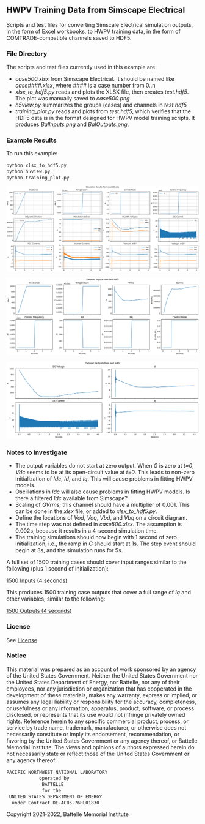 ## HWPV Training Data from Simscape Electrical

Scripts and test files for converting Simscale Electrical simulation
outputs, in the form of Excel workbooks, to HWPV training data, in
the form of COMTRADE-compatible channels saved to HDF5.

### File Directory

The scripts and test files currently used in this example are:

- _case500.xlsx_ from Simscape Electrical. It should be named like _case####.xlsx_, where _####_ is a case number from 0..n
- _xlsx\_to\_hdf5.py_ reads and plots the XLSX file, then creates _test.hdf5_. The plot was manually saved to _case500.png_.
- _h5view.py_ summarizes the groups (cases) and channels in _test.hdf5_
- _training\_plot.py_ reads and plots from _test.hdf5_, which verifies that the HDF5 data is in the format designed for HWPV model training scripts. It produces _BalInputs.png_ and _BalOutputs.png_.

### Example Results

To run this example:

    python xlsx_to_hdf5.py
    python h5view.py
    python training_plot.py

![Example Simscape Channels](case500.png)

![Example HWPV Training Inputs](BalInputs.png)

![Example HWPV Training Outputs](BalOutputs.png)

### Notes to Investigate

- The output variables do not start at zero output. When _G_ is zero at _t=0_, _Vdc_ seems to be at its open-circuit value at _t=0_. This leads to non-zero initialization of _Idc_, _Id_, and _Iq_. This will cause problems in fitting HWPV models.
- Oscillations in _Idc_ will also cause problems in fitting HWPV models. Is there a filtered _Idc_ available from Simscape?
- Scaling of _GVrms_; this channel should have a multiplier of 0.001. This can be done in the _xlsx_ file, or added to _xlsx\_to\_hdf5.py_.
- Define the locations of _Vod_, _Voq_, _Vbd_, and _Vbq_ on a circuit diagram.
- The time step was not defined in _case500.xlsx_. The assumption is 0.002s, because it results in a 4-second simulation time.
- The training simulations should now begin with 1 second of zero initialization, i.e., the ramp in _G_ should start at 1s. The step event should begin at 3s, and the simulation runs for 5s.

A full set of 1500 training cases should cover input ranges similar to the following (plus 1 second of initialization):

[1500 Inputs (4 seconds)](../hwpv/big/BalInputs.png)

This produces 1500 training case outputs that cover a full range of _Iq_ and other variables, similar to the following:

[1500 Outputs (4 seconds)](../hwpv/big/BalOutputs.png)

### License

See [License](../../license.txt)

### Notice

This material was prepared as an account of work sponsored by an agency of the United States Government.  Neither the United States Government nor the United States Department of Energy, nor Battelle, nor any of their employees, nor any jurisdiction or organization that has cooperated in the development of these materials, makes any warranty, express or implied, or assumes any legal liability or responsibility for the accuracy, completeness, or usefulness or any information, apparatus, product, software, or process disclosed, or represents that its use would not infringe privately owned rights.
Reference herein to any specific commercial product, process, or service by trade name, trademark, manufacturer, or otherwise does not necessarily constitute or imply its endorsement, recommendation, or favoring by the United States Government or any agency thereof, or Battelle Memorial Institute. The views and opinions of authors expressed herein do not necessarily state or reflect those of the United States Government or any agency thereof.

    PACIFIC NORTHWEST NATIONAL LABORATORY
                operated by
                 BATTELLE
                 for the
     UNITED STATES DEPARTMENT OF ENERGY
      under Contract DE-AC05-76RL01830

Copyright 2021-2022, Battelle Memorial Institute